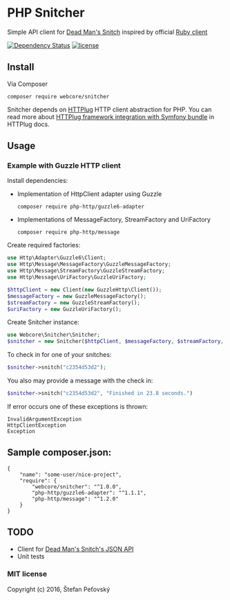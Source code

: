 # PHP Snitcher

Simple API client for [Dead Man's Snitch](https://deadmanssnitch.com) inspired by official [Ruby client](https://github.com/deadmanssnitch/snitcher)

[![Dependency Status](https://www.versioneye.com/user/projects/57595ef47757a00041b3b2ee/badge.svg?style=plastic)](https://www.versioneye.com/user/projects/57595ef47757a00041b3b2ee)
[![license](https://img.shields.io/github/license/webcore/snitcher.svg?maxAge=2592000)](https://opensource.org/licenses/MIT)

## Install

Via Composer

```
composer require webcore/snitcher
```

Snitcher depends on [HTTPlug](http://httplug.io/) HTTP client abstraction for PHP.
You can read more about [HTTPlug framework integration with Symfony bundle](http://docs.php-http.org/en/latest/integrations/symfony-bundle.html) in HTTPlug docs.

## Usage

### Example with Guzzle HTTP client

Install dependencies:
- Implementation of HttpClient adapter using Guzzle

    ```
    composer require php-http/guzzle6-adapter
    ```
- Implementations of MessageFactory, StreamFactory and UriFactory

    ```
    composer require php-http/message
    ```

Create required factories:

```php
use Http\Adapter\Guzzle6\Client;
use Http\Message\MessageFactory\GuzzleMessageFactory;
use Http\Message\StreamFactory\GuzzleStreamFactory;
use Http\Message\UriFactory\GuzzleUriFactory;

$httpClient = new Client(new GuzzleHttp\Client());
$messageFactory = new GuzzleMessageFactory();
$streamFactory = new GuzzleStreamFactory();
$uriFactory = new GuzzleUriFactory();
```

Create Snitcher instance:

```php
use Webcore\Snitcher\Snitcher;
$snitcher = new Snitcher($httpClient, $messageFactory, $streamFactory, $uriFactory);
```

To check in for one of your snitches:

```php
$snitcher->snitch("c2354d53d2");
```

You also may provide a message with the check in:

```php
$snitcher->snitch("c2354d53d2", "Finished in 23.8 seconds.")
```

If error occurs one of these exceptions is thrown:

```
InvalidArgumentException
HttpClientException
Exception
 ```
 
## Sample composer.json:

```
{
    "name": "some-user/nice-project",
    "require": {
        "webcore/snitcher": "^1.0.0",
        "php-http/guzzle6-adapter": "^1.1.1",
        "php-http/message": "^1.2.0"
    }
}
```

## TODO
- Client for [Dead Man's Snitch's JSON API](https://deadmanssnitch.com/docs/api/v1)
- Unit tests

### MIT license

Copyright (c) 2016, Štefan Peťovský
